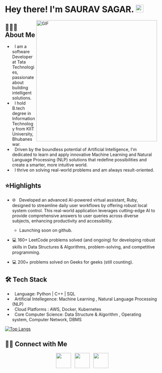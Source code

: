 <h1> Hey there! I'm SAURAV SAGAR. <img src="https://github.com/souvikguria98/souvikguria98/blob/master/Hi.gif" width="25"></h2>
<img align="right" alt="GIF" src="https://c.tenor.com/NOYF3f82b_gAAAAC/programmer.gif" width="400"/>

<h2> 👨🏻‍💻 About Me </h3>


-  &nbsp; I am a software Developer at Tata Technologies, passionate about building intelligent solutions.
-  &nbsp; I hold B.tech degree in Information Technology from KIIT University, Bhubaneswar.
-  &nbsp; Driven by the boundless potential of Artificial Intelligence, I'm dedicated to learn and apply innovative Machine Learning and Natural Language Processing (NLP) solutions that redefine possibilities and create a smarter, more intuitive world. 
-  &nbsp; I thrive on solving real-world problems and am always result-oriented.

<h2>⭐️Highlights</h3>

- 🌐 &nbsp; Developed an advanced AI-powered virtual assistant, Ruby, designed to streamline daily user workflows by offering robust local system control. This real-world application leverages cutting-edge AI to provide comprehensive answers to user queries across diverse subjects, enhancing productivity and accessibility.

   - Launching soon on github.
- 💻 160+ LeetCode problems solved (and ongoing) for developing robust skills in Data Structures & Algorithms, problem-solving, and competitive programming. <a href="https://leetcode.com/u/saurav_sagar/" target="_blank" rel="noopener noreferrer"><img src="https://img.icons8.com/?size=100&id=98Pzb3JNQAry&format=png&color=000000" width="15" /></a>
- 💻 200+ problems solved on Geeks for geeks (still counting). <a href="https://www.geeksforgeeks.org/user/sauravsagar2296/" target="_blank" rel="noopener noreferrer"><img src="https://img.icons8.com/?size=100&id=98Pzb3JNQAry&format=png&color=000000" width="15" /></a>

<h2>🛠 Tech Stack</h3>

- &nbsp; Language: Python | C++ | SQL
- &nbsp; Artificial Intellegence:  Machine Learning , Natural Language Processing (NLP)
- &nbsp; Cloud Platforms : AWS, Docker, Kubernetes
- &nbsp; Core Computer Science: Data Structure & Algorithm , Operating system, Computer Network, DBMS

[![Top Langs](https://github-readme-stats.vercel.app/api/top-langs/?username=devSouvik&layout=compact&text_color=daf7dc&bg_color=151515)](https://github.com/devSouvik/github-readme-stats)



<h2> 🤝🏻 Connect with Me </h3>

<p align="center">  
&nbsp; <a href="https://www.linkedin.com/in/saurav-sagar-6316ab201/" target="_blank" rel="noopener noreferrer"><img src="https://img.icons8.com/plasticine/100/000000/linkedin.png" width="50" /></a>
&nbsp; <a href="mailto:sauravsagar2296@gmail.com" target="_blank" rel="noopener noreferrer"><img src="https://img.icons8.com/plasticine/100/000000/gmail.png"  width="50" /></a>
&nbsp; <a href="https://leetcode.com/u/saurav_sagar/" target="_blank" rel="noopener noreferrer"><img src="https://img.icons8.com/?size=100&id=wDGo581Ea5Nf&format=png&color=000000" width="50" /></a>
</p>


